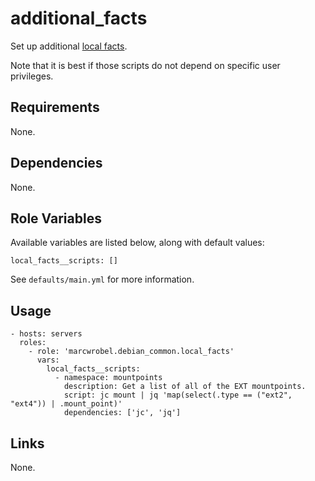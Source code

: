 # additional_facts

Set up additional [local facts](https://docs.ansible.com/ansible/latest/playbook_guide/playbooks_vars_facts.html#facts-d-or-local-facts).

Note that it is best if those scripts do not depend on specific user privileges.

## Requirements

None.

## Dependencies

None.

## Role Variables

Available variables are listed below, along with default values:

    local_facts__scripts: []

See `defaults/main.yml` for more information.

## Usage

    - hosts: servers
      roles:
        - role: 'marcwrobel.debian_common.local_facts'
          vars:
            local_facts__scripts:
              - namespace: mountpoints
                description: Get a list of all of the EXT mountpoints.
                script: jc mount | jq 'map(select(.type == ("ext2", "ext4")) | .mount_point)'
                dependencies: ['jc', 'jq']

## Links

None.
